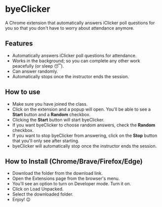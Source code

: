 # byeClicker
A Chrome extension that automatically answers iClicker poll questions for you so that you don't have to worry about attendance anymore.

## Features
- Automatically answers iClicker poll questions for attendance.
- Works in the background; so you can complete any other work peacefully (or sleep 😴).
- Can answer randomly.
- Automatically stops once the instructor ends the session.

## How to use
- Make sure you have joined the class.
- Click on the extension and a popup will open. You'll be able to see a **Start** button and a **Random** checkbox.
- Clicking the **Start** button will start byeClicker.
- If you want byeClicker to choose random answers, check the **Random** checkbox.
- If you want to stop byeClicker from answering, click on the **Stop** button that you'll only see after starting.
- byeClicker will automatically stop once the instructor ends the session.

## How to Install (Chrome/Brave/Firefox/Edge)
- Download the folder from the download link.
- Open the Extensions page from the browser's menu.
- You'll see an option to turn on Developer mode. Turn it on.
- Click on Load Unpacked.
- Select the downloaded folder.
- Enjoy! 😉

